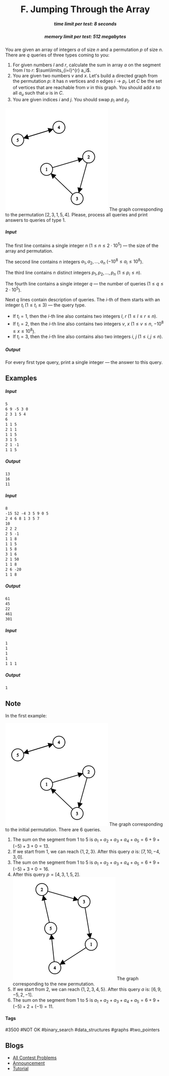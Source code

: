 <h1 style='text-align: center;'> F. Jumping Through the Array</h1>

<h5 style='text-align: center;'>time limit per test: 8 seconds</h5>
<h5 style='text-align: center;'>memory limit per test: 512 megabytes</h5>

You are given an array of integers $a$ of size $n$ and a permutation $p$ of size $n$. There are $q$ queries of three types coming to you:

1. For given numbers $l$ and $r$, calculate the sum in array $a$ on the segment from $l$ to $r$: $\sum\limits_{i=l}^{r} a_i$.
2. You are given two numbers $v$ and $x$. Let's build a directed graph from the permutation $p$: it has $n$ vertices and $n$ edges $i \to p_i$. Let $C$ be the set of vertices that are reachable from $v$ in this graph. You should add $x$ to all $a_u$ such that $u$ is in $C$.
3. You are given indices $i$ and $j$. You should swap $p_i$ and $p_j$.

 ![](images/d414feeb0636149d8dfd43b66f555012b2ad2113.png) The graph corresponding to the permutation $[2, 3, 1, 5, 4]$. Please, process all queries and print answers to queries of type $1$.

##### Input

The first line contains a single integer $n$ ($1 \le n \le 2 \cdot 10^5$) — the size of the array and permutation.

The second line contains $n$ integers $a_1, a_2, \ldots, a_n$ ($-10^8 \le a_i \le 10^8$).

The third line contains $n$ distinct integers $p_1, p_2, \ldots, p_n$ ($1 \le p_i \le n$).

The fourth line contains a single integer $q$ — the number of queries ($1 \le q \le 2 \cdot 10^5$).

Next $q$ lines contain description of queries. The $i$-th of them starts with an integer $t_i$ ($1 \le t_i \le 3$) — the query type. 

* If $t_i = 1$, then the $i$-th line also contains two integers $l$, $r$ ($1 \le l \le r \le n$).
* If $t_i = 2$, then the $i$-th line also contains two integers $v$, $x$ ($1 \le v \le n$, $-10^8 \le x \le 10^8$).
* If $t_i = 3$, then the $i$-th line also contains also two integers $i$, $j$ ($1 \le i, j \le n$).
##### Output

For every first type query, print a single integer — the answer to this query.

## Examples

##### Input


```text
5
6 9 -5 3 0
2 3 1 5 4
6
1 1 5
2 1 1
1 1 5
3 1 5
2 1 -1
1 1 5
```
##### Output


```text
13
16
11
```
##### Input


```text
8
-15 52 -4 3 5 9 0 5
2 4 6 8 1 3 5 7
10
2 2 2
2 5 -1
1 1 8
1 1 5
1 5 8
3 1 6
2 1 50
1 1 8
2 6 -20
1 1 8
```
##### Output


```text
61
45
22
461
301
```
##### Input


```text
1
1
1
1
1 1 1
```
##### Output


```text
1
```
## Note

In the first example:

 ![](images/d414feeb0636149d8dfd43b66f555012b2ad2113.png) The graph corresponding to the initial permutation. There are $6$ queries.

1. The sum on the segment from $1$ to $5$ is $a_1 + a_2 + a_3 + a_4 + a_5 = 6 + 9 + (-5) + 3 + 0 = 13$.
2. If we start from $1$, we can reach $\{1, 2, 3\}$. After this query $a$ is: $[7, 10, -4, 3, 0]$.
3. The sum on the segment from $1$ to $5$ is $a_1 + a_2 + a_3 + a_4 + a_5 = 6 + 9 + (-5) + 3 + 0 = 16$.
4. After this query $p = [4, 3, 1, 5, 2]$.  ![](images/5b61e0757e31f2f75a34beccf8c31d27b59ab3c8.png) The graph corresponding to the new permutation.
5. If we start from $2$, we can reach $\{1, 2, 3, 4, 5\}$. After this query $a$ is: $[6, 9, -5, 2, -1]$.
6. The sum on the segment from $1$ to $5$ is $a_1 + a_2 + a_3 + a_4 + a_5 = 6 + 9 + (-5) + 2 + (-1) = 11$.


#### Tags 

#3500 #NOT OK #binary_search #data_structures #graphs #two_pointers 

## Blogs
- [All Contest Problems](../Codeforces_Round_755_(Div._1,_based_on_Technocup_2022_Elimination_Round_2).md)
- [Announcement](../blogs/Announcement.md)
- [Tutorial](../blogs/Tutorial.md)
